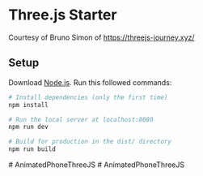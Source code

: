 # Three.js Starter
Courtesy of Bruno Simon of https://threejs-journey.xyz/

## Setup
Download [Node.js](https://nodejs.org/en/download/).
Run this followed commands:

``` bash
# Install dependencies (only the first time)
npm install

# Run the local server at localhost:8080
npm run dev

# Build for production in the dist/ directory
npm run build
```
#   A n i m a t e d P h o n e T h r e e J S  
 #   A n i m a t e d P h o n e T h r e e J S  
 